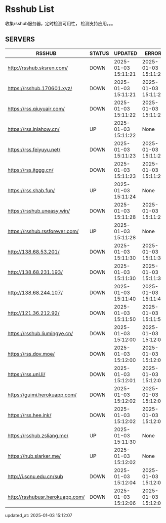 # Rsshub List

收集rsshub服务器，定时检测可用性， 检测支持应用。。。


## SERVERS

|  RSSHUB   | STATUS  | UPDATED  | ERROR  | TWITTER |  
|  ----  | ----  | ----  | ----  | ---- |  
| http://rsshub.sksren.com/ | DOWN | 2025-01-03 15:11:21 | 2025-01-03 15:11:21 |  
| https://rsshub.170601.xyz/ | DOWN | 2025-01-03 15:11:21 | 2025-01-03 15:11:21 |  
| https://rss.qiuyuair.com/ | DOWN | 2025-01-03 15:11:22 | 2025-01-03 15:11:22 |  
| https://rss.injahow.cn/ | UP | 2025-01-03 15:11:22 | None ||  
| https://rss.feiyuyu.net/ | DOWN | 2025-01-03 15:11:23 | 2025-01-03 15:11:23 |  
| https://rss.itggg.cn/ | DOWN | 2025-01-03 15:11:23 | 2025-01-03 15:11:23 |  
| https://rss.shab.fun/ | UP | 2025-01-03 15:11:24 | None ||  
| https://rsshub.uneasy.win/ | DOWN | 2025-01-03 15:11:28 | 2025-01-03 15:11:28 |  
| https://rsshub.rssforever.com/ | UP | 2025-01-03 15:11:28 | None ||  
| http://138.68.53.201/ | DOWN | 2025-01-03 15:11:30 | 2025-01-03 15:11:30 |  
| http://138.68.231.193/ | DOWN | 2025-01-03 15:11:30 | 2025-01-03 15:11:30 |  
| http://138.68.244.107/ | DOWN | 2025-01-03 15:11:40 | 2025-01-03 15:11:40 |  
| http://121.36.212.92/ | DOWN | 2025-01-03 15:11:50 | 2025-01-03 15:11:50 |  
| https://rsshub.liumingye.cn/ | DOWN | 2025-01-03 15:12:00 | 2025-01-03 15:12:00 |  
| https://rss.dov.moe/ | DOWN | 2025-01-03 15:12:00 | 2025-01-03 15:12:00 |  
| https://rss.unl.li/ | DOWN | 2025-01-03 15:12:01 | 2025-01-03 15:12:01 |  
| https://guimi.herokuapp.com/ | DOWN | 2025-01-03 15:12:02 | 2025-01-03 15:12:02 |  
| https://rss.hee.ink/ | DOWN | 2025-01-03 15:12:02 | 2025-01-03 15:12:02 |  
| https://rsshub.zsliang.me/ | UP | 2025-01-03 15:11:30 | None |OK|  
| https://hub.slarker.me/ | UP | 2025-01-03 15:12:02 | None ||  
| http://i.scnu.edu.cn/sub | DOWN | 2025-01-03 15:12:04 | 2025-01-03 15:12:04 |  
| http://rsshubusr.herokuapp.com/ | DOWN | 2025-01-03 15:12:06 | 2025-01-03 15:12:06 |  
  

updated_at: 2025-01-03 15:12:07  
